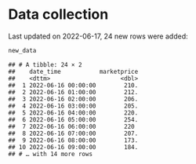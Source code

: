 Data collection
================

Last updated on 2022-06-17, 24 new rows were added:

``` r
new_data
```

    ## # A tibble: 24 × 2
    ##    date_time           marketprice
    ##    <dttm>                    <dbl>
    ##  1 2022-06-16 00:00:00        210.
    ##  2 2022-06-16 01:00:00        212.
    ##  3 2022-06-16 02:00:00        206.
    ##  4 2022-06-16 03:00:00        205.
    ##  5 2022-06-16 04:00:00        220.
    ##  6 2022-06-16 05:00:00        254.
    ##  7 2022-06-16 06:00:00        220 
    ##  8 2022-06-16 07:00:00        207.
    ##  9 2022-06-16 08:00:00        173.
    ## 10 2022-06-16 09:00:00        184.
    ## # … with 14 more rows
